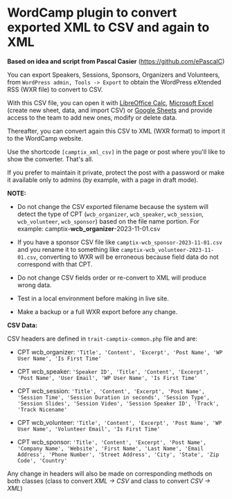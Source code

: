 # WordCamp plugin to convert exported XML to CSV and again to XML

**Based on idea and script from Pascal Casier** (https://github.com/ePascalC)

You can export Speakers, Sessions, Sponsors, Organizers and Volunteers, from `WordPress admin, Tools -> Export` to obtain the WordPress eXtended RSS (WXR file) to convert to CSV.

With this CSV file, you can open it with [LibreOffice Calc](https://www.libreoffice.org/download/download-libreoffice/), [Microsoft Excel](https://www.microsoft.com/en-gb/microsoft-365/excel) (create new sheet, data, and import CSV) or [Google Sheets](https://docs.google.com/spreadsheets/) and provide access to the team to add new ones, modify or delete data.

Thereafter, you can convert again this CSV to XML (WXR format) to import it to the WordCamp website.

Use the shortcode `[camptix_xml_csv]` in the page or post where you'll like to show the converter. That's all.

If you prefer to maintain it private, protect the post with a password or make it available only to admins (by example, with a page in draft mode).

**NOTE:**

* Do not change the CSV exported filename because the system will detect the type of CPT (`wcb_organizer`, `wcb_speaker`, `wcb_session`, `wcb_volunteer`, `wcb_sponsor`) based on the file name portion. For example: camptix-**wcb_organizer**-2023-11-01.csv

* If you have a sponsor CSV file like `camptix-wcb_sponsor-2023-11-01.csv` and you rename it to something like `camptix-wcb_volunteer-2023-11-01.csv`, converting to WXR will be erroneous because field data do not correspond with that CPT.

* Do not change CSV fields order or re-convert to XML will produce wrong data.

* Test in a local environment before making in live site.

* Make a backup or a full WXR export before any change.

**CSV Data:**

CSV headers are defined in `trait-camptix-common.php` file and are:

* CPT wcb_organizer: `'Title', 'Content', 'Excerpt', 'Post Name', 'WP User Name', 'Is First Time'`

* CPT wcb_speaker: `'Speaker ID', 'Title', 'Content', 'Excerpt', 'Post Name', 'User Email', 'WP User Name', 'Is First Time'`

* CPT wcb_session: `'Title', 'Content', 'Excerpt', 'Post Name', 'Session Time', 'Session Duration in seconds', 'Session Type', 'Session Slides', 'Session Video', 'Session Speaker ID', 'Track', 'Track Nicename'`

* CPT wcb_volunteer: `'Title', 'Content', 'Excerpt', 'Post Name', 'WP User Name', 'Volunteer Email', 'Is First Time'`

* CPT wcb_sponsor: `'Title', 'Content', 'Excerpt', 'Post Name', 'Company Name', 'Website', 'First Name', 'Last Name', 'Email Address', 'Phone Number', 'Street Address', 'City', 'State', 'Zip Code', 'Country'`

Any change in headers will also be made on corresponding methods on both classes (class to convert *XML -> CSV* and class to convert *CSV -> XML*)
